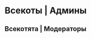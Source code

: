 
# Всекоты | Админы

<CardGrid>
<Card style="width: 25rem; overflow: hidden" class="m-0">
    <template #header>
        <img alt="user header" src="https://vzge.me/face/512/Szarkan?y=-40" />
    </template>
    <template #title>Всекотец Szarkan</template>
    <template #subtitle>прив я серёжа. называйте меня серёжа. я тут типа основатель.</template>
</Card>

<Card style="width: 25rem; overflow: hidden" class="m-0">
    <template #header>
        <img alt="user header" src="https://vzge.me/face/512/CharaBell?y=-40" />
    </template>
    <template #title>Всекотесса CharaBell</template>
    <template #subtitle>Иногда ворует у Серёжи компьютер и отвечает от его лица.</template>
</Card>
</CardGrid>

<CardGrid>
<Card style="width: 25rem; overflow: hidden" class="m-0">
    <template #header>
        <img alt="user header" src="https://vzge.me/face/512/sm1lly?y=-40" />
    </template>
    <template #title>Дизайнер и лоровед sm1lly</template>
    <template #subtitle>ваня бэстов.</template>
</Card>
<Card style="width: 25rem; overflow: hidden" class="m-0">
    <template #header>
        <img alt="user header" src="https://vzge.me/face/512/ShirooQWT?y=-40" />
    </template>
    <template #title>Гейм-админ ShirooQWT</template>
    <template #subtitle>Я Коля мне 45 лет</template>
</Card>
<Card style="width: 25rem; overflow: hidden" class="m-0">
    <template #header>
        <img alt="user header" src="https://vzge.me/face/512/cantcaaat?y=-40" />
    </template>
    <template #title>Тех. админ и лоровед cantcaaat</template>
    <template #subtitle>бурен. тима. конь.</template>
</Card>
</CardGrid>

## Всекотята | Модераторы

<CardGrid>
<Card style="width: 25rem; overflow: hidden" class="m-0">
    <template #header>
        <img alt="user header" src="https://vzge.me/face/512/artlaks?y=-40" />
    </template>
    <template #title>artlaks</template>
</Card>
<Card style="width: 25rem; overflow: hidden" class="m-0">
    <template #header>
        <img alt="user header" src="https://vzge.me/face/512/nico4an?y=-40" />
    </template>
    <template #title>nico4an</template>
</Card>
</CardGrid>

<CardGrid>
<Card style="width: 25rem; overflow: hidden" class="m-0">
    <template #header>
        <img alt="user header" src="https://vzge.me/face/512/Lex_Lokk?y=-40" />
    </template>
    <template #title>Lex_Lokk</template>
</Card>
<Card style="width: 25rem; overflow: hidden" class="m-0">
    <template #header>
        <img alt="user header" src="https://vzge.me/face/512/EHqador?y=-40" />
    </template>
    <template #title>EHqador</template>
</Card>
</CardGrid>